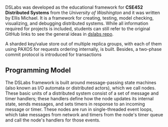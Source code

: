 DSLabs was developed as the educational framework for  **CSE452 Distributed
Systems** from the *University of Washington* and it was written by Ellis
Michael. It is a framework for creating, testing, model checking, visualizing, and debugging
distributed systems. While all information required for projects
is included, students can still refer to the original GitHub links to see the
general ideas in [dslabs repo](https://github.com/emichael/dslabs). 

A sharded key/value store out of multiple replica groups, with each of them using PAXOS for requests ordering internally, is built. Besides, a two-phase commit protocol is introduced for transactions


## Programming Model

The DSLabs framework is built around message-passing state machines (also known as I/O automata or distributed actors), which we call nodes. These basic units of a distributed system consist of a set of message and timer handlers; these handlers define how the node updates its internal state, sends messages, and sets timers in response to an incoming message or timer. These nodes are run in single-threaded event loops, which take messages from network and timers from the node's timer queue and call the node's handlers for those events.

